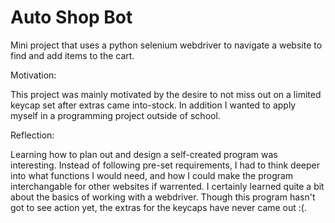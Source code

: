 # Auto Shop Bot
Mini project that uses a python selenium webdriver to navigate a website to find and add items to the cart.

Motivation:

This project was mainly motivated by the desire to not miss out on a limited keycap set after extras came into-stock. In addition I wanted to apply myself in a programming project outside of school.

Reflection:

Learning how to plan out and design a self-created program was interesting. Instead of following pre-set requirements, I had to think deeper into what functions I would need, and how I could make the program interchangable for other websites if warrented. I certainly learned quite a bit about the basics of working with a webdriver. Though this program hasn't got to see action yet, the extras for the keycaps have never came out :(.

